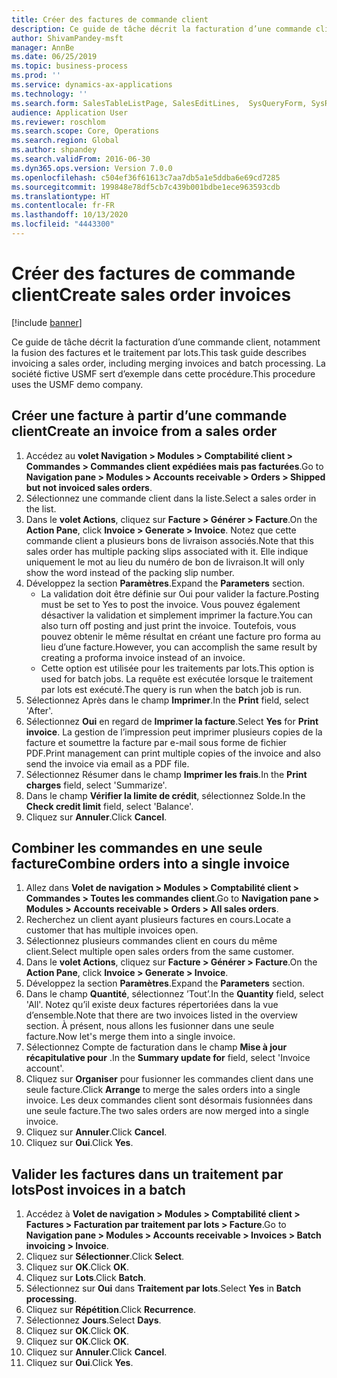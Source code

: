 ```yaml
---
title: Créer des factures de commande client
description: Ce guide de tâche décrit la facturation d’une commande client, notamment la fusion des factures et le traitement par lots.
author: ShivamPandey-msft
manager: AnnBe
ms.date: 06/25/2019
ms.topic: business-process
ms.prod: ''
ms.service: dynamics-ax-applications
ms.technology: ''
ms.search.form: SalesTableListPage, SalesEditLines,  SysQueryForm, SysRecurrence
audience: Application User
ms.reviewer: roschlom
ms.search.scope: Core, Operations
ms.search.region: Global
ms.author: shpandey
ms.search.validFrom: 2016-06-30
ms.dyn365.ops.version: Version 7.0.0
ms.openlocfilehash: c504ef36f61613c7aa7db5a1e5ddba6e69cd7285
ms.sourcegitcommit: 199848e78df5cb7c439b001bdbe1ece963593cdb
ms.translationtype: HT
ms.contentlocale: fr-FR
ms.lasthandoff: 10/13/2020
ms.locfileid: "4443300"
---
```

# <a name="create-sales-order-invoices"></a><span data-ttu-id="50d33-103">Créer des factures de commande client</span><span class="sxs-lookup"><span data-stu-id="50d33-103">Create sales order invoices</span></span>

[!include [banner](../../includes/banner.md)]

<span data-ttu-id="50d33-104">Ce guide de tâche décrit la facturation d’une commande client, notamment la fusion des factures et le traitement par lots.</span><span class="sxs-lookup"><span data-stu-id="50d33-104">This task guide describes invoicing a sales order, including merging invoices and batch processing.</span></span> <span data-ttu-id="50d33-105">La société fictive USMF sert d’exemple dans cette procédure.</span><span class="sxs-lookup"><span data-stu-id="50d33-105">This procedure uses the USMF demo company.</span></span>


## <a name="create-an-invoice-from-a-sales-order"></a><span data-ttu-id="50d33-106">Créer une facture à partir d’une commande client</span><span class="sxs-lookup"><span data-stu-id="50d33-106">Create an invoice from a sales order</span></span>
1. <span data-ttu-id="50d33-107">Accédez au **volet Navigation > Modules > Comptabilité client > Commandes > Commandes client expédiées mais pas facturées**.</span><span class="sxs-lookup"><span data-stu-id="50d33-107">Go to **Navigation pane > Modules > Accounts receivable > Orders > Shipped but not invoiced sales orders**.</span></span>
2. <span data-ttu-id="50d33-108">Sélectionnez une commande client dans la liste.</span><span class="sxs-lookup"><span data-stu-id="50d33-108">Select a sales order in the list.</span></span> 
3. <span data-ttu-id="50d33-109">Dans le **volet Actions**, cliquez sur **Facture > Générer > Facture**.</span><span class="sxs-lookup"><span data-stu-id="50d33-109">On the **Action Pane**, click **Invoice > Generate > Invoice**.</span></span> <span data-ttu-id="50d33-110">Notez que cette commande client a plusieurs bons de livraison associés.</span><span class="sxs-lookup"><span data-stu-id="50d33-110">Note that this sales order has multiple packing slips associated with it.</span></span> <span data-ttu-id="50d33-111">Elle indique uniquement le mot <multiple> au lieu du numéro de bon de livraison.</span><span class="sxs-lookup"><span data-stu-id="50d33-111">It will only show the word <multiple> instead of the packing slip number.</span></span>  
4. <span data-ttu-id="50d33-112">Développez la section **Paramètres**.</span><span class="sxs-lookup"><span data-stu-id="50d33-112">Expand the **Parameters** section.</span></span>
    - <span data-ttu-id="50d33-113">La validation doit être définie sur Oui pour valider la facture.</span><span class="sxs-lookup"><span data-stu-id="50d33-113">Posting must be set to Yes to post the invoice.</span></span> <span data-ttu-id="50d33-114">Vous pouvez également désactiver la validation et simplement imprimer la facture.</span><span class="sxs-lookup"><span data-stu-id="50d33-114">You can also turn off posting and just print the invoice.</span></span> <span data-ttu-id="50d33-115">Toutefois, vous pouvez obtenir le même résultat en créant une facture pro forma au lieu d’une facture.</span><span class="sxs-lookup"><span data-stu-id="50d33-115">However, you can accomplish the same result by creating a proforma invoice instead of an invoice.</span></span>  
    - <span data-ttu-id="50d33-116">Cette option est utilisée pour les traitements par lots.</span><span class="sxs-lookup"><span data-stu-id="50d33-116">This option is used for batch jobs.</span></span> <span data-ttu-id="50d33-117">La requête est exécutée lorsque le traitement par lots est exécuté.</span><span class="sxs-lookup"><span data-stu-id="50d33-117">The query is run when the batch job is run.</span></span>
5. <span data-ttu-id="50d33-118">Sélectionnez Après dans le champ **Imprimer**.</span><span class="sxs-lookup"><span data-stu-id="50d33-118">In the **Print** field, select 'After'.</span></span>
6. <span data-ttu-id="50d33-119">Sélectionnez **Oui** en regard de **Imprimer la facture**.</span><span class="sxs-lookup"><span data-stu-id="50d33-119">Select **Yes** for **Print invoice**.</span></span> <span data-ttu-id="50d33-120">La gestion de l’impression peut imprimer plusieurs copies de la facture et soumettre la facture par e-mail sous forme de fichier PDF.</span><span class="sxs-lookup"><span data-stu-id="50d33-120">Print management can print  multiple copies of the invoice and also send the invoice via email as a PDF file.</span></span>  
7. <span data-ttu-id="50d33-121">Sélectionnez Résumer dans le champ **Imprimer les frais**.</span><span class="sxs-lookup"><span data-stu-id="50d33-121">In the **Print charges** field, select 'Summarize'.</span></span>
8. <span data-ttu-id="50d33-122">Dans le champ **Vérifier la limite de crédit**, sélectionnez Solde.</span><span class="sxs-lookup"><span data-stu-id="50d33-122">In the **Check credit limit** field, select 'Balance'.</span></span>
9. <span data-ttu-id="50d33-123">Cliquez sur **Annuler**.</span><span class="sxs-lookup"><span data-stu-id="50d33-123">Click **Cancel**.</span></span>

## <a name="combine-orders-into-a-single-invoice"></a><span data-ttu-id="50d33-124">Combiner les commandes en une seule facture</span><span class="sxs-lookup"><span data-stu-id="50d33-124">Combine orders into a single invoice</span></span>
1. <span data-ttu-id="50d33-125">Allez dans **Volet de navigation > Modules > Comptabilité client > Commandes > Toutes les commandes client**.</span><span class="sxs-lookup"><span data-stu-id="50d33-125">Go to **Navigation pane > Modules > Accounts receivable > Orders > All sales orders**.</span></span>
2. <span data-ttu-id="50d33-126">Recherchez un client ayant plusieurs factures en cours.</span><span class="sxs-lookup"><span data-stu-id="50d33-126">Locate a customer that has multiple invoices open.</span></span>
3. <span data-ttu-id="50d33-127">Sélectionnez plusieurs commandes client en cours du même client.</span><span class="sxs-lookup"><span data-stu-id="50d33-127">Select multiple open sales orders from the same customer.</span></span>
4. <span data-ttu-id="50d33-128">Dans le **volet Actions**, cliquez sur **Facture > Générer > Facture**.</span><span class="sxs-lookup"><span data-stu-id="50d33-128">On the **Action Pane**, click **Invoice > Generate > Invoice**.</span></span>
5. <span data-ttu-id="50d33-129">Développez la section **Paramètres**.</span><span class="sxs-lookup"><span data-stu-id="50d33-129">Expand the **Parameters** section.</span></span>
6. <span data-ttu-id="50d33-130">Dans le champ **Quantité**, sélectionnez ’Tout’.</span><span class="sxs-lookup"><span data-stu-id="50d33-130">In the **Quantity** field, select 'All'.</span></span> <span data-ttu-id="50d33-131">Notez qu’il existe deux factures répertoriées dans la vue d’ensemble.</span><span class="sxs-lookup"><span data-stu-id="50d33-131">Note that there are two invoices listed in the overview section.</span></span> <span data-ttu-id="50d33-132">À présent, nous allons les fusionner dans une seule facture.</span><span class="sxs-lookup"><span data-stu-id="50d33-132">Now let's merge them into a single invoice.</span></span>  
7. <span data-ttu-id="50d33-133">Sélectionnez Compte de facturation dans le champ **Mise à jour récapitulative pour** .</span><span class="sxs-lookup"><span data-stu-id="50d33-133">In the **Summary update for** field, select 'Invoice account'.</span></span>
8. <span data-ttu-id="50d33-134">Cliquez sur **Organiser** pour fusionner les commandes client dans une seule facture.</span><span class="sxs-lookup"><span data-stu-id="50d33-134">Click **Arrange** to merge the sales orders into a single invoice.</span></span> <span data-ttu-id="50d33-135">Les deux commandes client sont désormais fusionnées dans une seule facture.</span><span class="sxs-lookup"><span data-stu-id="50d33-135">The two sales orders are now merged into a single invoice.</span></span>   
9. <span data-ttu-id="50d33-136">Cliquez sur **Annuler**.</span><span class="sxs-lookup"><span data-stu-id="50d33-136">Click **Cancel**.</span></span>
10. <span data-ttu-id="50d33-137">Cliquez sur **Oui**.</span><span class="sxs-lookup"><span data-stu-id="50d33-137">Click **Yes**.</span></span>

## <a name="post-invoices-in-a-batch"></a><span data-ttu-id="50d33-138">Valider les factures dans un traitement par lots</span><span class="sxs-lookup"><span data-stu-id="50d33-138">Post invoices in a batch</span></span>
1. <span data-ttu-id="50d33-139">Accédez à **Volet de navigation > Modules > Comptabilité client > Factures > Facturation par traitement par lots > Facture**.</span><span class="sxs-lookup"><span data-stu-id="50d33-139">Go to **Navigation pane > Modules > Accounts receivable > Invoices > Batch invoicing > Invoice**.</span></span>
2. <span data-ttu-id="50d33-140">Cliquez sur **Sélectionner**.</span><span class="sxs-lookup"><span data-stu-id="50d33-140">Click **Select**.</span></span>
3. <span data-ttu-id="50d33-141">Cliquez sur **OK**.</span><span class="sxs-lookup"><span data-stu-id="50d33-141">Click **OK**.</span></span>
4. <span data-ttu-id="50d33-142">Cliquez sur **Lots**.</span><span class="sxs-lookup"><span data-stu-id="50d33-142">Click **Batch**.</span></span>
5. <span data-ttu-id="50d33-143">Sélectionnez sur **Oui** dans **Traitement par lots**.</span><span class="sxs-lookup"><span data-stu-id="50d33-143">Select **Yes** in **Batch processing**.</span></span>
6. <span data-ttu-id="50d33-144">Cliquez sur **Répétition**.</span><span class="sxs-lookup"><span data-stu-id="50d33-144">Click **Recurrence**.</span></span>
7. <span data-ttu-id="50d33-145">Sélectionnez **Jours**.</span><span class="sxs-lookup"><span data-stu-id="50d33-145">Select **Days**.</span></span>
8. <span data-ttu-id="50d33-146">Cliquez sur **OK**.</span><span class="sxs-lookup"><span data-stu-id="50d33-146">Click **OK**.</span></span>
9. <span data-ttu-id="50d33-147">Cliquez sur **OK**.</span><span class="sxs-lookup"><span data-stu-id="50d33-147">Click **OK**.</span></span>
10. <span data-ttu-id="50d33-148">Cliquez sur **Annuler**.</span><span class="sxs-lookup"><span data-stu-id="50d33-148">Click **Cancel**.</span></span>
11. <span data-ttu-id="50d33-149">Cliquez sur **Oui**.</span><span class="sxs-lookup"><span data-stu-id="50d33-149">Click **Yes**.</span></span>

